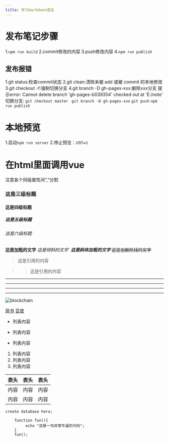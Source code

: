 ```yaml
---
title: 学习markdown语法
---
```

# 发布笔记步骤
1.`npm run build`
2.commit修改的内容
3.push修改内容
4.`npm run publish`
## 发布报错
1.git status:检查commit状态 
2.git clean:清除未被 add 或被 commit 的本地修改
3.git checkout -f:强制切换分支
4.git branch -D gh-pages-xxx:删除xxx分支
提示error: Cannot delete branch 'gh-pages-b039354' checked out at 'E:/note'
切换分支:
`git checkout master `
`git branch -D gh-pages-xxx`
`git push`
`npm run publish`


# 本地预览
1.启动`npm run server`
2.停止预览：ctrl+c

# 在html里面调用vue
<script src="https://cdn.jsdelivr.net/npm/vue@2.6.14/dist/vue.js"></script>
注意各个同级属性间“,”分割

### 这是三级标题
#### 这是四级标题
##### 这是五级标题
###### 这是六级标题
**这是加粗的文字**
*这是倾斜的文字*`
***这是斜体加粗的文字***
~~这是加删除线的文字~~

> 这是引用的内容

>> 这是引用的内容

---
----
***
*****

![blockchain](https://ss0.bdstatic.com/70cFvHSh_Q1YnxGkpoWK1HF6hhy/it/u=702257389,1274025419&fm=27&gp=0.jpg "区块链")

[简书](http://jianshu.com)
[百度](http://baidu.com)
- 列表内容
+ 列表内容
* 列表内容
1. 列表内容
2. 列表内容
3. 列表内容

表头|表头|表头
---|:--:|---:
内容|内容|内容
内容|内容|内容

`create database hero;`

```
    function fun(){
         echo "这是一句非常牛逼的代码";
    }
    fun();
```
